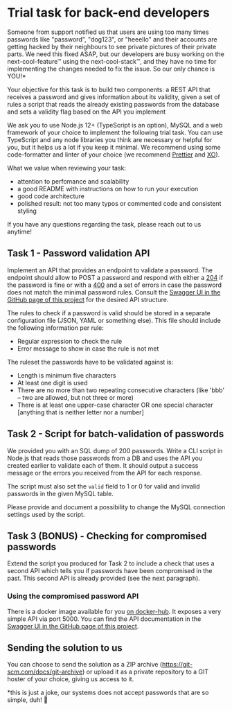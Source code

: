 # Trial task for back-end developers

Someone from support notified us that users are using too many times passwords like "password", "dog123", or "heeello" and their accounts are getting hacked by their neighbours to see private pictures of their private parts.
We need this fixed ASAP, but our developers are busy working on the next-cool-feature™ using the next-cool-stack™, and they have no time for implementing the changes needed to fix the issue. So our only chance is YOU!*

Your objective for this task is to build two components:
a REST API that receives a password and gives information about its validity, given a set of rules
a script that reads the already existing passwords from the database and sets a validity flag based on the API you implement

We ask you to use Node.js 12+ (TypeScript is an option), MySQL and a web framework of your choice to implement the following trial task. You can use TypeScript and any node libraries you think are necessary or helpful for you, but it helps us a lot if you keep it minimal. We recommend using some code-formatter and linter of your choice (we recommend [Prettier](https://prettier.io/) and [XO](https://github.com/xojs/xo)).

What we value when reviewing your task:
- attention to perfomance and scalability
- a good README with instructions on how to run your execution
- good code architecture
- polished result: not too many typos or commented code and consistent styling

If you have any questions regarding the task, please reach out to us anytime!

## Task 1 - Password validation API

Implement an API that provides an endpoint to validate a password. The endpoint should allow to POST a password and respond with either a [204](https://httpstatusdogs.com/204-no-content) if the password is fine or with a [400](https://httpstatusdogs.com/400-bad-request) and a set of errors in case the password does not match the minimal password rules. Consult the [Swagger UI in the GitHub page of this project](https://erasys.github.io/backend-trial-task/?url=swagger.yml) for the desired API structure.

The rules to check if a password is valid should be stored in a separate configuration file (JSON, YAML or something else). This file should include the following information per rule:

- Regular expression to check the rule
- Error message to show in case the rule is not met

The ruleset the passwords have to be validated against is:
- Length is minimum five characters
- At least one digit is used
- There are no more than two repeating consecutive characters (like 'bbb' – two are allowed, but not three or more)
- There is at least one upper-case character OR one special character [anything that is neither letter nor a number]

## Task 2 - Script for batch-validation of passwords

We provided you with an SQL dump of 200 passwords. Write a CLI script in Node.js that reads those passwords from a DB and uses the API you created earlier to validate each of them. It should output a success message or the errors you received from the API for each response.

The script must also set the `valid` field to 1 or 0 for valid and invalid passwords in the given MySQL table.

Please provide and document a possibility to change the MySQL connection settings used by the script.

## Task 3 (BONUS) - Checking for compromised passwords

Extend the script you produced for Task 2 to include a check that uses a second API which tells you if passwords have been compromised in the past. This second API is already provided (see the next paragraph).

### Using the compromised password API

There is a docker image available for you [on docker-hub](https://hub.docker.com/r/erasys/compromised-pw-api). It exposes a very simple API via port 5000. You can find the API documentation in the [Swagger UI in the GitHub page of this project](https://erasys.github.io/backend-trial-task/?url=swagger-compromised.yml).

## Sending the solution to us

You can choose to send the solution as a ZIP archive (https://git-scm.com/docs/git-archive) or upload it as a private repository to a GIT hoster of your choice, giving us access to it.

*this is just a joke, our systems does not accept passwords that are so simple, duh! 💅
